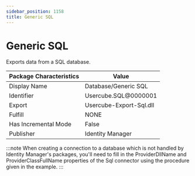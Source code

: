 ```yaml
---
sidebar_position: 1158
title: Generic SQL
---
```


# Generic SQL

Exports data from a SQL database.

| Package Characteristics | Value |
| --- | --- |
| Display Name | Database/Generic SQL |
| Identifier | Usercube.SQL@0000001 |
| Export | Usercube-Export-Sql.dll |
| Fulfill | NONE |
| Has Incremental Mode | False |
| Publisher | Identity Manager |

:::note
When creating a connection to a database which is not handled by Identity Manager's packages, you'll need to fill in the ProviderDllName and ProviderClassFullName properties of the
Sql
connector using the procedure given in the example.
:::